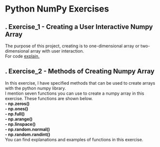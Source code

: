 # Python NumPy Exercises
## . Exercise_1 - Creating a User Interactive Numpy Array
The purpose of this project, creating is to one-dimensional array or two-dimensional array with user interaction.<br/>
For code [explain.](https://github.com/yasinbrcn/PythonNumPyExercises/blob/main/Exercises_01/create_numpy_array.ipynb)
## . Exercise_2 - Methods of Creating Numpy Array
In this exercise, I have specified methods that can be used to create arrays with the python numpy library.<br/>
I mention seven functions you can use to create a numpy array in this exercise. These functions are shown below.<br/>
**- np.zeros()**<br/>
**- np.ones()**<br/>
**- np.full()**<br/>
**- np.arange()**<br/>
**- np.linspace()**<br/>
**- np.random.normal()**<br/>
**- np.random.randint()**<br/>
You can find explanations and examples of functions in this exercise.
